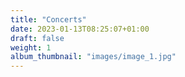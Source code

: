 ```yaml
---
title: "Concerts"
date: 2023-01-13T08:25:07+01:00
draft: false
weight: 1
album_thumbnail: "images/image_1.jpg"
---
```


